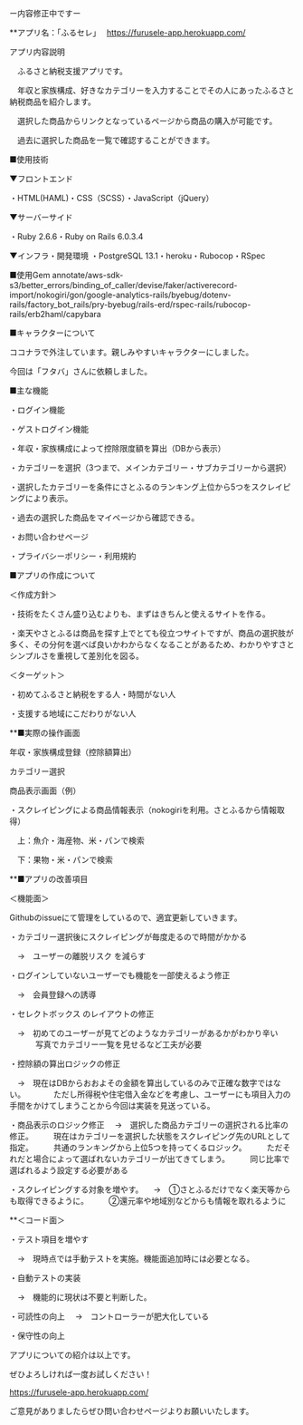 ー内容修正中ですー

**アプリ名：「ふるセレ」　
https://furusele-app.herokuapp.com/

アプリ内容説明

　ふるさと納税支援アプリです。
 
　年収と家族構成、好きなカテゴリーを入力することでその人にあったふるさと納税商品を紹介します。
 
　選択した商品からリンクとなっているページから商品の購入が可能です。
 
　過去に選択した商品を一覧で確認することができます。
 
■使用技術

▼フロントエンド

・HTML(HAML)・CSS（SCSS）・JavaScript（jQuery）

▼サーバーサイド

・Ruby 2.6.6・Ruby on Rails 6.0.3.4

▼インフラ・開発環境
・PostgreSQL 13.1・heroku・Rubocop・RSpec

 
■使用Gem
annotate/aws-sdk-s3/better_errors/binding_of_caller/devise/faker/activerecord-import/nokogiri/gon/google-analytics-rails/byebug/dotenv-rails/factory_bot_rails/pry-byebug/rails-erd/rspec-rails/rubocop-rails/erb2haml/capybara

 
■キャラクターについて

ココナラで外注しています。親しみやすいキャラクターにしました。

今回は「フタバ」さんに依頼しました。
 

■主な機能

・ログイン機能

・ゲストログイン機能

・年収・家族構成によって控除限度額を算出（DBから表示）

・カテゴリーを選択（3つまで、メインカテゴリー・サブカテゴリーから選択）

・選択したカテゴリーを条件にさとふるのランキング上位から5つをスクレイピングにより表示。

・過去の選択した商品をマイページから確認できる。

・お問い合わせページ

・プライバシーポリシー・利用規約
 

■アプリの作成について

＜作成方針＞

・技術をたくさん盛り込むよりも、まずはきちんと使えるサイトを作る。

・楽天やさとふるは商品を探す上でとても役立つサイトですが、商品の選択肢が多く、その分何を選べば良いかわからなくなることがあるため、わかりやすさとシンプルさを重視して差別化を図る。


＜ターゲット＞

・初めてふるさと納税をする人・時間がない人


・支援する地域にこだわりがない人
 
 
 **■実際の操作画面

年収・家族構成登録（控除額算出）

カテゴリー選択

商品表示画面（例）

・スクレイピングによる商品情報表示（nokogiriを利用。さとふるから情報取得）

　上：魚介・海産物、米・パンで検索　

　下：果物・米・パンで検索
 

**■アプリの改善項目

＜機能面＞

Githubのissueにて管理をしているので、適宜更新していきます。 

・カテゴリー選択後にスクレイピングが毎度走るので時間がかかる

　→　ユーザーの離脱リスク を減らす

・ログインしていないユーザーでも機能を一部使えるよう修正

　→　会員登録への誘導 
 
・セレクトボックス のレイアウトの修正

　→　初めてのユーザーが見てどのようなカテゴリーがあるかがわかり辛い
　
 　　写真でカテゴリー一覧を見せるなど工夫が必要

・控除額の算出ロジックの修正

　→　現在はDBからおおよその金額を算出しているのみで正確な数字ではない。
　
 　　ただし所得税や住宅借入金などを考慮し、ユーザーにも項目入力の手間をかけてしまうことから今回は実装を見送っている。

・商品表示のロジック修正
　→　選択した商品カテゴリーの選択される比率の修正。
　　 現在はカテゴリーを選択した状態をスクレイピング先のURLとして指定。
　　 共通のランキングから上位5つを持ってくるロジック。
　　 ただそれだと場合によって選ばれないカテゴリーが出てきてしまう。
　　 同じ比率で選ばれるよう設定する必要がある

・スクレイピングする対象を増やす。
　→　①さとふるだけでなく楽天等からも取得できるように。
　　 ②還元率や地域別などからも情報を取れるように

 
**＜コード面＞

・テスト項目を増やす　

　→　現時点では手動テストを実施。機能面追加時には必要となる。

・自動テストの実装

　→　機能的に現状は不要と判断した。

・可読性の向上
　→　コントローラーが肥大化している

・保守性の向上

アプリについての紹介は以上です。

ぜひよろしければ一度お試しください！ 

https://furusele-app.herokuapp.com/


ご意見がありましたらぜひ問い合わせページよりお願いいたします。

